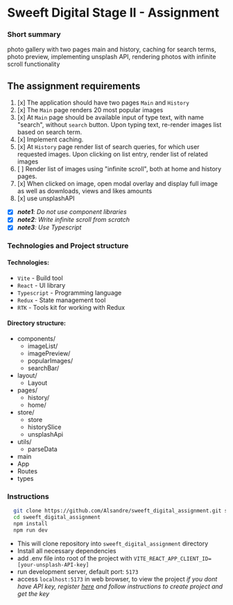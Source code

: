 # Sweeft Digital Stage II - Assignment

### Short summary

photo gallery with two pages main and history, caching for search terms, photo preview, implementing unsplash API, rendering photos with infinite scroll functionality

## The assignment requirements

1. [x] The application should have two pages `Main` and `History`
2. [x] The `Main` page renders 20 most popular images
3. [x] At `Main` page should be available input of type text, with name "search", without `search` button. Upon typing text, re-render images list based on search term.
4. [x] Implement caching.
5. [x] At `History` page render list of search queries, for which user requested images. Upon clicking on list entry, render list of related images
6. [ ] Render list of images using "infinite scroll", both at home and history pages.
7. [x] When clicked on image, open modal overlay and display full image as well as downloads, views and likes amounts
8. [x] use unsplashAPI

- [x] _**note1**: Do not use component libraries_
- [x] _**note2**: Write infinite scroll from scratch_
- [x] _**note3**: Use Typescript_

### Technologies and Project structure

#### Technologies:

- `Vite` - Build tool
- `React` - UI library
- `Typescript` - Programming language
- `Redux` - State management tool
- `RTK` - Tools kit for working with Redux

#### Directory structure:

- components/
  - imageList/
  - imagePreview/
  - popularImages/
  - searchBar/
- layout/
  - Layout
- pages/
  - history/
  - home/
- store/
  - store
  - historySlice
  - unsplashApi
- utils/
  - parseData
- main
- App
- Routes
- types

### Instructions

```bash
  git clone https://github.com/Alsandre/sweeft_digital_assignment.git sweeft_digital_assignment
  cd sweeft_digital_assignment
  npm install
  npm run dev
```

- This will clone repository into `sweeft_digital_assignment` directory
- Install all necessary dependencies
- add .env file into root of the project with `VITE_REACT_APP_CLIENT_ID=[your-unsplash-API-key]`
- run development server, default port: `5173`
- access `localhost:5173` in web browser, to view the project
_if you dont have API key, register [here](https://unsplash.com/join) and follow instructions to create project and get the key_
